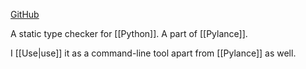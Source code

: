 [GitHub](https://github.com/Microsoft/pyright)

A static type checker for [[Python]]. A part of [[Pylance]].

I [[Use|use]] it as a command-line tool apart from [[Pylance]] as well.
